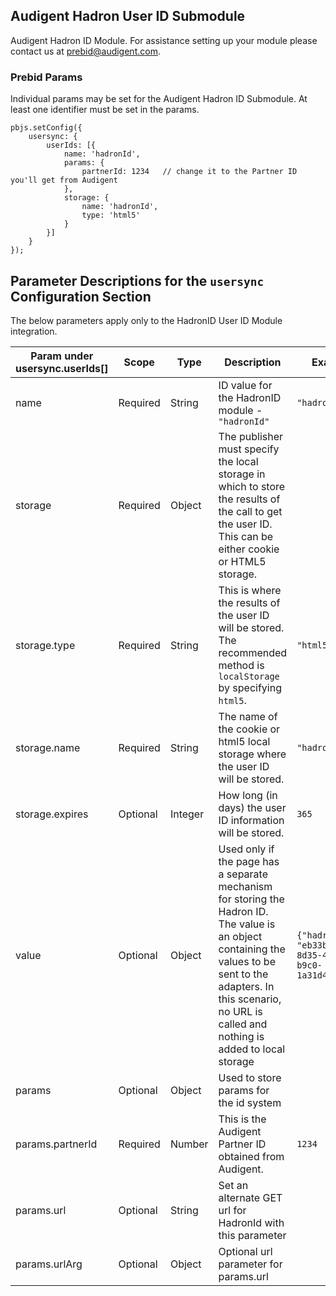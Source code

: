 ## Audigent Hadron User ID Submodule

Audigent Hadron ID Module. For assistance setting up your module please contact us at [prebid@audigent.com](prebid@audigent.com).

### Prebid Params

Individual params may be set for the Audigent Hadron ID Submodule. At least one identifier must be set in the params.

```
pbjs.setConfig({
    usersync: {
        userIds: [{
            name: 'hadronId',
            params: {
                partnerId: 1234   // change it to the Partner ID you'll get from Audigent
            },
            storage: {
                name: 'hadronId',
                type: 'html5'
            }
        }]
    }
});
```
## Parameter Descriptions for the `usersync` Configuration Section
The below parameters apply only to the HadronID User ID Module integration.

| Param under usersync.userIds[] | Scope    | Type    | Description                                                                                                                                                                                                                 | Example                                                |
|--------------------------------|----------|---------|-----------------------------------------------------------------------------------------------------------------------------------------------------------------------------------------------------------------------------|--------------------------------------------------------|
| name                           | Required | String  | ID value for the HadronID module - `"hadronId"`                                                                                                                                                                             | `"hadronId"`                                           |
| storage                        | Required | Object  | The publisher must specify the local storage in which to store the results of the call to get the user ID. This can be either cookie or HTML5 storage.                                                                      |                                                        |
| storage.type                   | Required | String  | This is where the results of the user ID will be stored. The recommended method is `localStorage` by specifying `html5`.                                                                                                    | `"html5"`                                              |
| storage.name                   | Required | String  | The name of the cookie or html5 local storage where the user ID will be stored.                                                                                                                                             | `"hadronid"`                                           |
| storage.expires                | Optional | Integer | How long (in days) the user ID information will be stored.                                                                                                                                                                  | `365`                                                  |
| value                          | Optional | Object  | Used only if the page has a separate mechanism for storing the Hadron ID. The value is an object containing the values to be sent to the adapters. In this scenario, no URL is called and nothing is added to local storage | `{"hadronId": "eb33b0cb-8d35-4722-b9c0-1a31d4064888"}` |
| params                         | Optional | Object  | Used to store params for the id system                                                                                                                                                                                      |
| params.partnerId               | Required | Number  | This is the Audigent Partner ID obtained from Audigent.                                                                                                                                                                     | `1234`                                                 |
| params.url                     | Optional | String  | Set an alternate GET url for HadronId with this parameter                                                                                                                                                                   |
| params.urlArg                  | Optional | Object  | Optional url parameter for params.url                                                                                                                                                                                       |
